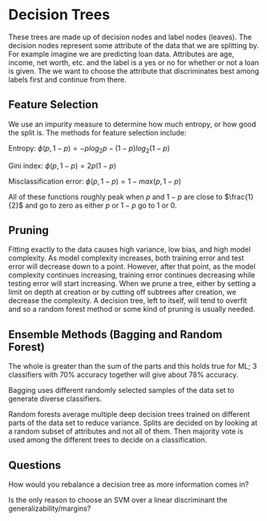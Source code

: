 # Decision Trees

These trees are made up of decision nodes and label nodes (leaves). The decision nodes represent some attribute of the data that we are splitting by. For example imagine we are predicting loan data. Attributes are age, income, net worth, etc. and the label is a yes or no for whether or not a loan is given. The we want to choose the attribute that discriminates best among labels first and continue from there.

## Feature Selection

We use an impurity measure to determine how much entropy, or how good the split is. The methods for feature selection include:

Entropy: $\phi(p,1-p)=-plog_2p-(1-p)log_2(1-p)$

Gini index: $\phi(p,1-p)=2p(1-p)$

Misclassification error: $\phi(p,1-p)=1-max(p, 1-p)$

All of these functions roughly peak when $p$ and $1-p$ are close to $\frac{1}{2}$ and go to zero as either $p$ or $1-p$ go to 1 or 0.

## Pruning

Fitting exactly to the data causes high variance, low bias, and high model complexity. As model complexity increases, both training error and test error will decrease down to a point. However, after that point, as the model complexity continues increasing, training error continues decreasing while testing error will start increasing. When we prune a tree, either by setting a limit on depth at creation or by cutting off subtrees after creation, we decrease the complexity. A decision tree, left to itself, will tend to overfit and so a random forest method or some kind of pruning is usually needed.

## Ensemble Methods (Bagging and Random Forest)

The whole is greater than the sum of the parts and this holds true for ML; 3 classifiers with 70% accuracy together will give about 78% accuracy.

Bagging uses different randomly selected samples of the data set to generate diverse classifiers.

Random forests average multiple deep decision trees trained on different parts of the data set to reduce variance. Splits are decided on by looking at a random subset of attributes and not all of them. Then majority vote is used among the different trees to decide on a classification.

## Questions

How would you rebalance a decision tree as more information comes in?

Is the only reason to choose an SVM over a linear discriminant the generalizability/margins?
